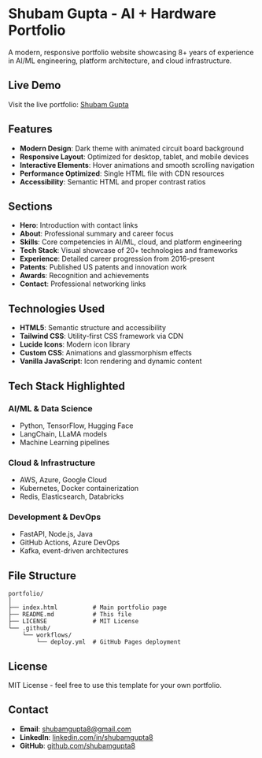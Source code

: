 # Shubam Gupta - AI + Hardware Portfolio

A modern, responsive portfolio website showcasing 8+ years of experience in AI/ML engineering, platform architecture, and cloud infrastructure.

## Live Demo

Visit the live portfolio: [Shubam Gupta](https://shubamgupta.github.io/)

## Features

- **Modern Design**: Dark theme with animated circuit board background
- **Responsive Layout**: Optimized for desktop, tablet, and mobile devices
- **Interactive Elements**: Hover animations and smooth scrolling navigation
- **Performance Optimized**: Single HTML file with CDN resources
- **Accessibility**: Semantic HTML and proper contrast ratios

## Sections

- **Hero**: Introduction with contact links
- **About**: Professional summary and career focus
- **Skills**: Core competencies in AI/ML, cloud, and platform engineering
- **Tech Stack**: Visual showcase of 20+ technologies and frameworks
- **Experience**: Detailed career progression from 2016-present
- **Patents**: Published US patents and innovation work
- **Awards**: Recognition and achievements
- **Contact**: Professional networking links

## Technologies Used

- **HTML5**: Semantic structure and accessibility
- **Tailwind CSS**: Utility-first CSS framework via CDN
- **Lucide Icons**: Modern icon library
- **Custom CSS**: Animations and glassmorphism effects
- **Vanilla JavaScript**: Icon rendering and dynamic content

## Tech Stack Highlighted

### AI/ML & Data Science
- Python, TensorFlow, Hugging Face
- LangChain, LLaMA models
- Machine Learning pipelines

### Cloud & Infrastructure
- AWS, Azure, Google Cloud
- Kubernetes, Docker containerization
- Redis, Elasticsearch, Databricks

### Development & DevOps
- FastAPI, Node.js, Java
- GitHub Actions, Azure DevOps
- Kafka, event-driven architectures

## File Structure

```
portfolio/
│
├── index.html          # Main portfolio page
├── README.md           # This file
├── LICENSE             # MIT License
└── .github/
    └── workflows/
        └── deploy.yml  # GitHub Pages deployment
```

## License

MIT License - feel free to use this template for your own portfolio.

## Contact

- **Email**: shubamgupta8@gmail.com
- **LinkedIn**: [linkedin.com/in/shubamgupta8](https://linkedin.com/in/shubamgupta8)
- **GitHub**: [github.com/shubamgupta8](https://github.com/shubamgupta)
